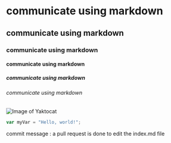 # communicate using markdown
## communicate using markdown
### communicate using markdown
#### communicate using markdown
##### communicate using markdown
###### communicate using markdown




![Image of Yaktocat](https://octodex.github.com/images/yaktocat.png)



``` javascript
var myVar = "Hello, world!";
```







commit message : a pull request is done to edit the index.md file
